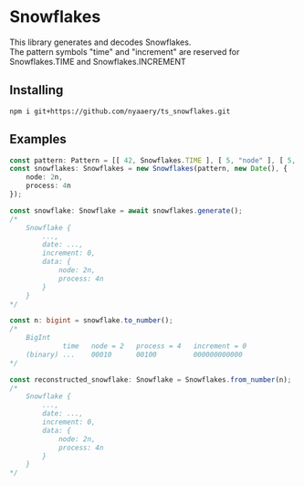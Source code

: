 # Snowflakes

This library generates and decodes Snowflakes.  
The pattern symbols "time" and "increment" are reserved for Snowflakes.TIME and Snowflakes.INCREMENT

## Installing

```
npm i git+https://github.com/nyaaery/ts_snowflakes.git
```

## Examples

```ts
const pattern: Pattern = [[ 42, Snowflakes.TIME ], [ 5, "node" ], [ 5, "process" ], [ 12, Snowflakes.INCREMENT ]];
const snowflakes: Snowflakes = new Snowflakes(pattern, new Date(), {
    node: 2n,
    process: 4n
});

const snowflake: Snowflake = await snowflakes.generate();
/*
    Snowflake {
        ...,
        date: ...,
        increment: 0,
        data: {
            node: 2n,
            process: 4n
        }
    }
*/

const n: bigint = snowflake.to_number();
/*
    BigInt
             time   node = 2   process = 4   increment = 0
    (binary) ...    00010      00100         000000000000
*/

const reconstructed_snowflake: Snowflake = Snowflakes.from_number(n);
/*
    Snowflake {
        ...,
        date: ...,
        increment: 0,
        data: {
            node: 2n,
            process: 4n
        }
    }
*/
```